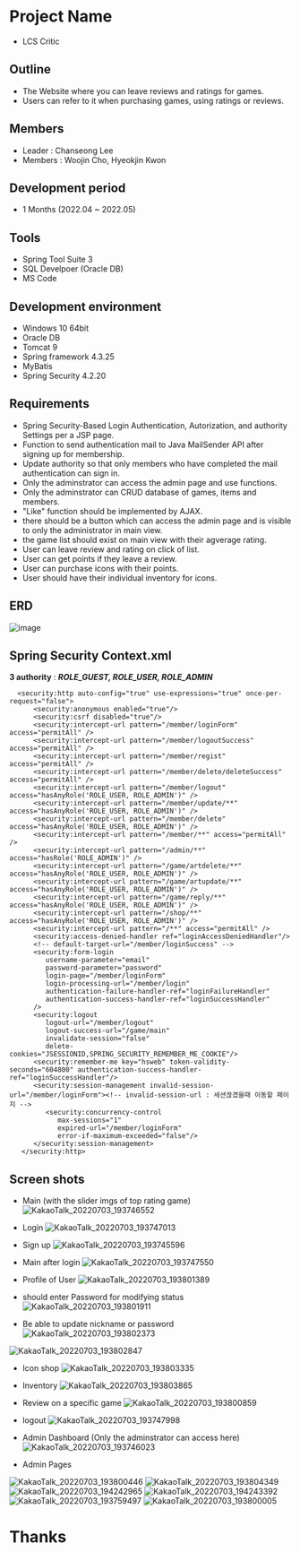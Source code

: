 # Project Name
- LCS Critic

## Outline
- The Website where you can leave reviews and ratings for games.
- Users can refer to it when purchasing games, using ratings or reviews.

## Members
- Leader : Chanseong Lee
- Members : Woojin Cho, Hyeokjin Kwon

## Development period
- 1 Months (2022.04 ~ 2022.05)


## Tools
- Spring Tool Suite 3
- SQL Develpoer (Oracle DB)
- MS Code


## Development environment
- Windows 10 64bit
- Oracle DB
- Tomcat 9
- Spring framework 4.3.25
- MyBatis
- Spring Security 4.2.20


## Requirements
- Spring Security-Based Login Authentication, Autorization, and authority Settings per a JSP page.
- Function to send authentication mail to Java MailSender API after signing up for membership.
- Update authority so that only members who have completed the mail authentication can sign in.
- Only the adminstrator can access the admin page and use functions.
- Only the adminstrator can CRUD database of games, items and members.
- "Like" function should be implemented by AJAX.
- there should be a button which can access the admin page and is visible to only the administrator in main view.
- the game list should exist on main view with their agverage rating.
- User can leave review and rating on click of list.
- User can get points if they leave a review.
- User can purchase icons with their points.
- User should have their individual inventory for icons.


## ERD
![image](https://user-images.githubusercontent.com/94969452/177035244-1c2f2b36-8b23-42fa-b073-40548013b481.png)

## Spring Security Context.xml
**3 authority** : ___ROLE_GUEST, ROLE_USER, ROLE_ADMIN___

```
  <security:http auto-config="true" use-expressions="true" once-per-request="false">
      <security:anonymous enabled="true"/>
      <security:csrf disabled="true"/>
      <security:intercept-url pattern="/member/loginForm" access="permitAll" />
      <security:intercept-url pattern="/member/logoutSuccess" access="permitAll" />
      <security:intercept-url pattern="/member/regist" access="permitAll" />
      <security:intercept-url pattern="/member/delete/deleteSuccess" access="permitAll" />
      <security:intercept-url pattern="/member/logout" access="hasAnyRole('ROLE_USER, ROLE_ADMIN')" />
      <security:intercept-url pattern="/member/update/**" access="hasAnyRole('ROLE_USER, ROLE_ADMIN')" />
      <security:intercept-url pattern="/member/delete" access="hasAnyRole('ROLE_USER, ROLE_ADMIN')" />
      <security:intercept-url pattern="/member/**" access="permitAll" />
      <security:intercept-url pattern="/admin/**"   access="hasRole('ROLE_ADMIN')" />
      <security:intercept-url pattern="/game/artdelete/**" access="hasAnyRole('ROLE_USER, ROLE_ADMIN')" />
      <security:intercept-url pattern="/game/artupdate/**" access="hasAnyRole('ROLE_USER, ROLE_ADMIN')" />
      <security:intercept-url pattern="/game/reply/**" access="hasAnyRole('ROLE_USER, ROLE_ADMIN')" />
      <security:intercept-url pattern="/shop/**" access="hasAnyRole('ROLE_USER, ROLE_ADMIN')" />
      <security:intercept-url pattern="/**" access="permitAll" />
      <security:access-denied-handler ref="loginAccessDeniedHandler"/>
      <!-- default-target-url="/member/loginSuccess" -->
      <security:form-login 
         username-parameter="email"
         password-parameter="password"
         login-page="/member/loginForm"
         login-processing-url="/member/login"
         authentication-failure-handler-ref="loginFailureHandler"
         authentication-success-handler-ref="loginSuccessHandler"
      />
      <security:logout
         logout-url="/member/logout"
         logout-success-url="/game/main"
         invalidate-session="false"
         delete-cookies="JSESSIONID,SPRING_SECURITY_REMEMBER_ME_COOKIE"/>
      <security:remember-me key="hsweb" token-validity-seconds="604800" authentication-success-handler-ref="loginSuccessHandler"/>
      <security:session-management invalid-session-url="/member/loginForm"><!-- invalid-session-url : 세션끊겼을때 이동할 페이지 -->
         <security:concurrency-control 
            max-sessions="1" 
            expired-url="/member/loginForm" 
            error-if-maximum-exceeded="false"/>
      </security:session-management>
   </security:http>
```


## Screen shots
- Main (with the slider imgs of top rating game)
![KakaoTalk_20220703_193746552](https://user-images.githubusercontent.com/94969452/177036117-a24a5bea-d5ff-44e6-a789-0abcdebd9ecd.jpg)

- Login
![KakaoTalk_20220703_193747013](https://user-images.githubusercontent.com/94969452/177036135-ab06740e-3d80-41a1-a042-00b955ebb028.jpg)

- Sign up
![KakaoTalk_20220703_193745596](https://user-images.githubusercontent.com/94969452/177036146-ba3a7cce-a41c-4f1a-ac95-64640325c813.jpg)

- Main after login
![KakaoTalk_20220703_193747550](https://user-images.githubusercontent.com/94969452/177036159-4b50793c-8011-4631-8dec-c8e61dff524b.jpg)

- Profile of User
![KakaoTalk_20220703_193801389](https://user-images.githubusercontent.com/94969452/177036167-0a1a68ce-52eb-4df4-83ba-66ce837cb8de.jpg)

- should enter Password for modifying status
![KakaoTalk_20220703_193801911](https://user-images.githubusercontent.com/94969452/177036199-031e16a1-4719-4df0-97c1-0fa0e593f7ff.jpg)

- Be able to update nickname or password
![KakaoTalk_20220703_193802373](https://user-images.githubusercontent.com/94969452/177036221-2474335a-f834-49de-9731-6f799c982ca4.jpg)

![KakaoTalk_20220703_193802847](https://user-images.githubusercontent.com/94969452/177036233-4075076a-a51f-4c38-b421-8ac94ebbea49.jpg)

- Icon shop
![KakaoTalk_20220703_193803335](https://user-images.githubusercontent.com/94969452/177036249-c1c6bba2-d85e-46dc-a654-b0eb3e65c5a8.jpg)

- Inventory
![KakaoTalk_20220703_193803865](https://user-images.githubusercontent.com/94969452/177036254-942c9cd6-66db-4bbe-9435-f9cc33ed5727.jpg)

- Review on a specific game
![KakaoTalk_20220703_193800859](https://user-images.githubusercontent.com/94969452/177036269-9f51b74b-330d-4d1a-b573-f4ff63ee9f21.jpg)

- logout
![KakaoTalk_20220703_193747998](https://user-images.githubusercontent.com/94969452/177036307-b64fa81d-814f-4e38-bbf8-797567de8e99.jpg)

- Admin Dashboard (Only the adminstrator can access here)
![KakaoTalk_20220703_193746023](https://user-images.githubusercontent.com/94969452/177036314-129e2bc5-5f87-4fb3-9a4c-151427765330.jpg)

- Admin Pages

![KakaoTalk_20220703_193800446](https://user-images.githubusercontent.com/94969452/177036413-5c3e4518-fd42-418c-98c1-f67513324708.jpg)
![KakaoTalk_20220703_193804349](https://user-images.githubusercontent.com/94969452/177036414-2d7cd68b-e1e8-4fd0-ac8d-eb6cf244856c.jpg)
![KakaoTalk_20220703_194242965](https://user-images.githubusercontent.com/94969452/177036415-a4ff487f-443b-4415-bc7e-496fce0f9252.jpg)
![KakaoTalk_20220703_194243392](https://user-images.githubusercontent.com/94969452/177036417-17fa147d-5bb2-4477-ab62-05a34e2e125a.jpg)
![KakaoTalk_20220703_193759497](https://user-images.githubusercontent.com/94969452/177036419-5a5e3110-37a4-46dc-8be9-baa1211b026e.jpg)
![KakaoTalk_20220703_193800005](https://user-images.githubusercontent.com/94969452/177036421-194e4d10-fa7a-4ace-a645-8ff3ace36513.jpg)

# Thanks


